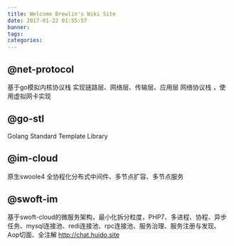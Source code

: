 ```yaml
---
title: Welcome Brewlin's Wiki Site
date: 2017-01-22 01:55:57
banner:
tags:
categories:
---
```


## @net-protocol
基于go模拟内核协议栈 实现链路层、网络层、传输层、应用层 网络协议栈 ，使用虚拟网卡实现
## @go-stl
Golang Standard Template Library
## @im-cloud
原生swoole4 全协程化分布式中间件、多节点扩容、多节点服务
## @swoft-im
基于swoft-cloud的微服务架构，最小化拆分粒度，PHP7、多进程、协程、异步任务、mysql连接池、redi连接池、rpc连接池、服务治理、服务注册与发现、Aop切面、全注解 http://chat.huido.site
